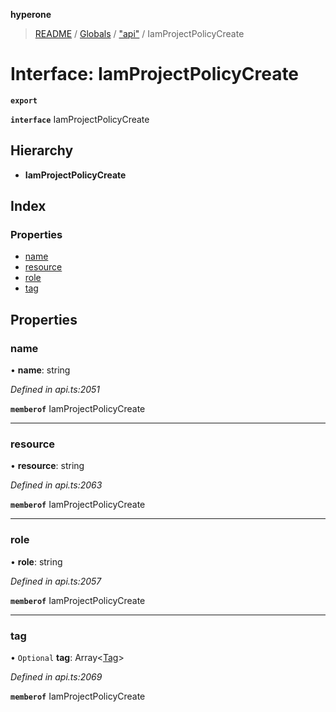 **hyperone**

> [README](../README.md) / [Globals](../globals.md) / ["api"](../modules/_api_.md) / IamProjectPolicyCreate

# Interface: IamProjectPolicyCreate

**`export`** 

**`interface`** IamProjectPolicyCreate

## Hierarchy

* **IamProjectPolicyCreate**

## Index

### Properties

* [name](_api_.iamprojectpolicycreate.md#name)
* [resource](_api_.iamprojectpolicycreate.md#resource)
* [role](_api_.iamprojectpolicycreate.md#role)
* [tag](_api_.iamprojectpolicycreate.md#tag)

## Properties

### name

•  **name**: string

*Defined in api.ts:2051*

**`memberof`** IamProjectPolicyCreate

___

### resource

•  **resource**: string

*Defined in api.ts:2063*

**`memberof`** IamProjectPolicyCreate

___

### role

•  **role**: string

*Defined in api.ts:2057*

**`memberof`** IamProjectPolicyCreate

___

### tag

• `Optional` **tag**: Array\<[Tag](_api_.tag.md)>

*Defined in api.ts:2069*

**`memberof`** IamProjectPolicyCreate
